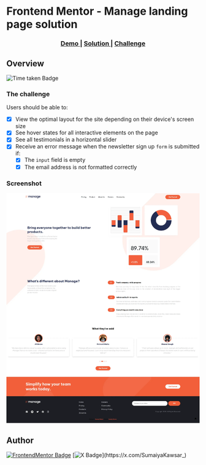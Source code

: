 
# Frontend Mentor -  Manage landing page solution

<div align="center">
  <h3>
    <a href="https://sumaiyakawsar.github.io/frontend-mentor-challenges-using-react/#/project63">
      Demo
    </a>
    <span> | </span>
    <a href="https://github.com/sumaiyakawsar/frontend-mentor-challenges-using-react/tree/main/src/pages/63-manage-landing-page">
      Solution
    </a>
    <span> | </span>
    <a href="https://www.frontendmentor.io/challenges/manage-landing-page-SLXqC6P5">
      Challenge
    </a>
  </h3>
</div>
 

## Overview
 ![Time taken Badge](https://img.shields.io/badge/Time_Taken-2hr_44m-6abecd?style=plastic) 

### The challenge

Users should be able to:

- [x] View the optimal layout for the site depending on their device's screen size
- [x] See hover states for all interactive elements on the page
- [x] See all testimonials in a horizontal slider
- [x] Receive an error message when the newsletter sign up `form` is submitted if:
  - [x] The `input` field is empty
  - [x] The email address is not formatted correctly

### Screenshot

![Screenshot](../homepage/images/project63-manage-landing-page.webp)


## Author

[![FrontendMentor Badge](https://img.shields.io/badge/-_SumaiyaKawsar_-3F54A3?style=plastic&labelColor=3F54A3&logo=frontend-mentor&logoColor=white&link=https://www.frontendmentor.io/profile/sumaiyakawsar)](https://www.frontendmentor.io/profile/sumaiyakawsar) [![X Badge](https://img.shields.io/badge/-_SumaiyaKawsar_-black?style=plastic&labelColor=black&logo=X&logoColor=white&link=https://x.com/SumaiyaKawsar_)](https://x.com/SumaiyaKawsar_)